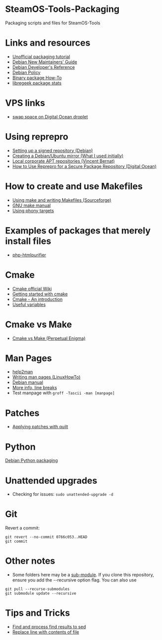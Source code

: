# SteamOS-Tools-Packaging

Packaging scripts and files for SteamOS-Tools

# Links and resources
* [Unofficial packaging tutorial](https://packages.debian.org/jessie/packaging-tutorial)
* [Debian New Maintainers' Guide](https://www.debian.org/doc/manuals/maint-guide/)
* [Debian Developer's Reference](http://www.debian.org/doc/manuals/developers-reference/)
* [Debian Policy](http://www.debian.org/doc/debian-policy/)
* [Binary package How-To](http://tldp.org/HOWTO/html_single/Debian-Binary-Package-Building-HOWTO/)
* [libregeek package stats](http://steamos-tools-stats.libregeek.org)

# VPS links
* [swap space on Digital Ocean droplet](https://bitcointalk.org/index.php?topic=304389.0)

# Using reprepro
* [Setting up a signed repository (Debian)](https://wiki.debian.org/SettingUpSignedAptRepositoryWithReprepro)
* [Creating a Debian/Ubuntu mirror (What I used initially)](http://www.infrastructureanywhere.com/documentation/additional/mirrors.html)
* [Local corporate APT repositories (Vincent Bernat)](http://vincent.bernat.im/en/blog/2014-local-apt-repositories.html)
* [How to Use Reprepro for a Secure Package Repository (Digital Ocean)](https://www.digitalocean.com/community/tutorials/how-to-use-reprepro-for-a-secure-package-repository-on-ubuntu-14-04)

# How to create and use Makefiles
* [Using make and writing Makefiles (Sourceforge)](http://makepp.sourceforge.net/1.19/makepp_tutorial.html)
* [GNU make manual](https://www.gnu.org/software/make/manual/html_node/index.html#SEC_Contents)
* [Using phony targets](https://www.gnu.org/software/make/manual/html_node/Phony-Targets.html)

# Examples of packages that merely install files
* [php-htmlpurifier](http://packages.debian.org/source/sid/php-htmlpurifier)

# Cmake
* [Cmake official Wiki](https://cmake.org/Wiki/CMake)
* [Getting started with cmake](http://mathnathan.com/2010/07/getting-started-with-cmake/)
* [Cmake - An introduction](http://www.cs.swarthmore.edu/~adanner/tips/cmake.php)
* [Useful variables](https://cmake.org/Wiki/CMake_Useful_Variables#Prefixes.2C_Suffixes_.28Postfixes.29.2C_and_Extensions)

# Cmake vs Make
* [Cmake vs Make (Perpetual Enigma)](http://prateekvjoshi.com/2014/02/01/cmake-vs-make/)

# Man Pages
* [help2man](https://www.gnu.org/software/help2man/)
* [Writing man pages (LinuxHowTo)](http://www.linuxhowtos.org/System/creatingman.htm)
* [Debian manual](http://man7.org/linux/man-pages/man7/man-pages.7.html)
* [More info, line breaks](http://technicalprose.blogspot.com/2011/06/how-to-write-unix-man-page.html)
* Test manpage with `groff -Tascii -man [manpage]`

# Patches
* [Applying patches with quilt](https://raphaelhertzog.com/2012/08/08/how-to-use-quilt-to-manage-patches-in-debian-packages/)

# Python
[Debian Python packaging](https://wiki.debian.org/Python/Packaging)

# Unattended upgrades
* Checking for issues: `sudo unattended-upgrade -d`

# Git

Revert a commit:
```
git revert --no-commit 0766c053..HEAD
git commit
```

# Other notes
* Some folders here may be a [sub-module](https://git-scm.com/book/en/v2/Git-Tools-Submodules). If you clone this repository, ensure you add the --recursive option flag. You can also use

```
git pull --recurse-submodules
git submodule update --recursive
```

# Tips and Tricks
* [Find and process find results to sed](https://gist.github.com/ProfessorKaos64/cc44646a4368723d6f45)
* [Replace line with contents of file](https://gist.github.com/ProfessorKaos64/eda2543c0c4324f8954c)
